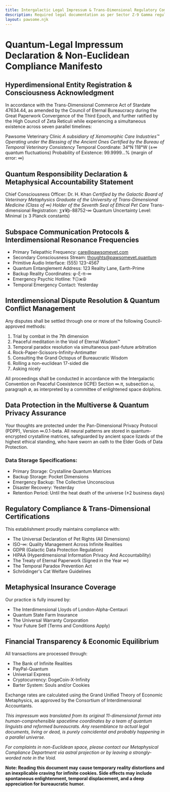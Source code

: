 ```yaml
---
title: Intergalactic Legal Impressum & Trans-Dimensional Regulatory Compliance Declaration
description: Required legal documentation as per Sector Z-9 Gamma regulations and the Reformed Bureaucratic Protocols of the Ninth Dimension
layout: pawsome.njk
---
```


# Quantum-Legal Impressum Declaration & Non-Euclidean Compliance Manifesto

## Hyperdimensional Entity Registration & Consciousness Acknowledgment

In accordance with the Trans-Dimensional Commerce Act of Stardate 47634.44, as amended by the Council of Eternal Bureaucracy during the Great Paperwork Convergence of the Third Epoch, and further ratified by the High Council of Zeta Reticuli while experiencing a simultaneous existence across seven parallel timelines:

Pawsome Veterinary Clinic
*A subsidiary of Xenomorphic Care Industries™*
*Operating under the Blessing of the Ancient Ones*
*Certified by the Bureau of Temporal Veterinary Consistency*
Temporal Coordinate: 34°N 118°W (±∞ quantum fluctuations)
Probability of Existence: 99.9999...% (margin of error: ∞)

## Quantum Responsibility Declaration & Metaphysical Accountability Statement

Chief Consciousness Officer: Dr. H. Khan
*Certified by the Galactic Board of Veterinary Metaphysics*
*Graduate of the University of Trans-Dimensional Medicine (Class of ∞)*
*Holder of the Seventh Seal of Ethical Pet Care*
Trans-dimensional Registration: ʒɤ¥þ-88752-∞
Quantum Uncertainty Level: Minimal (≤ 3 Planck constants)

## Subspace Communication Protocols & Interdimensional Resonance Frequencies

- Primary Telepathic Frequency: care@pawsomevet.com
- Secondary Consciousness Stream: thoughts@pawsomevet.quantum
- Primitive Audio Interface: (555) 123-4567
- Quantum Entanglement Address: 123 Reality Lane, Earth-Prime
- Backup Reality Coordinates: φ-ξ-π-∞
- Emergency Psychic Hotline: ‽۞ж☮
- Temporal Emergency Contact: Yesterday

## Interdimensional Dispute Resolution & Quantum Conflict Management

Any disputes shall be settled through one or more of the following Council-approved methods:
1. Trial by combat in the 7th dimension
2. Peaceful meditation in the Void of Eternal Wisdom™
3. Temporal paradox resolution via simultaneous past-future arbitration
4. Rock-Paper-Scissors-Infinity-Antimatter
5. Consulting the Grand Octopus of Bureaucratic Wisdom
6. Rolling a non-euclidean 17-sided die
7. Asking nicely

All proceedings shall be conducted in accordance with the Intergalactic Convention on Peaceful Coexistence (ICPE) Section ∞.π, subsection ω, paragraph ∅, as interpreted by a committee of enlightened space dolphins.

## Data Protection in the Multiverse & Quantum Privacy Assurance

Your thoughts are protected under the Pan-Dimensional Privacy Protocol (PDPP), Version ∞.0.1-beta. All neural patterns are stored in quantum-encrypted crystalline matrices, safeguarded by ancient space lizards of the highest ethical standing, who have sworn an oath to the Elder Gods of Data Protection.

### Data Storage Specifications:
- Primary Storage: Crystalline Quantum Matrices
- Backup Storage: Pocket Dimensions
- Emergency Backup: The Collective Unconscious
- Disaster Recovery: Yesterday
- Retention Period: Until the heat death of the universe (±2 business days)

## Regulatory Compliance & Trans-Dimensional Certifications

This establishment proudly maintains compliance with:
- The Universal Declaration of Pet Rights (All Dimensions)
- ISO-∞: Quality Management Across Infinite Realities
- GDPR (Galactic Data Protection Regulation)
- HIPAA (Hyperdimensional Information Privacy And Accountability)
- The Treaty of Eternal Paperwork (Signed in the Year ∞)
- The Temporal Paradox Prevention Act
- Schrödinger's Cat Welfare Guidelines

## Metaphysical Insurance Coverage

Our practice is fully insured by:
- The Interdimensional Lloyds of London-Alpha-Centauri
- Quantum State Farm Insurance
- The Universal Warranty Corporation
- Your Future Self (Terms and Conditions Apply)

## Financial Transparency & Economic Equilibrium

All transactions are processed through:
- The Bank of Infinite Realities
- PayPal-Quantum
- Universal Express
- Cryptocurrency: DogeCoin-X-Infinity
- Barter System: Souls and/or Cookies

Exchange rates are calculated using the Grand Unified Theory of Economic Metaphysics, as approved by the Consortium of Interdimensional Accountants.

*This impressum was translated from its original 11-dimensional format into human-comprehensible spacetime coordinates by a team of quantum linguists and reformed bureaucrats. Any resemblance to actual legal documents, living or dead, is purely coincidental and probably happening in a parallel universe.*

*For complaints in non-Euclidean space, please contact our Metaphysical Compliance Department via astral projection or by leaving a strongly-worded note in the Void.*

**Note: Reading this document may cause temporary reality distortions and an inexplicable craving for infinite cookies. Side effects may include spontaneous enlightenment, temporal displacement, and a deep appreciation for bureaucratic humor.**